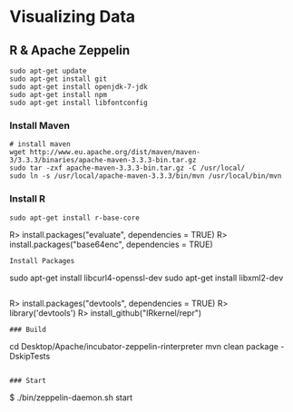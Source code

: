 # Visualizing Data

## R & Apache Zeppelin

```
sudo apt-get update
sudo apt-get install git
sudo apt-get install openjdk-7-jdk
sudo apt-get install npm
sudo apt-get install libfontconfig
```

### Install Maven

```
# install maven
wget http://www.eu.apache.org/dist/maven/maven-3/3.3.3/binaries/apache-maven-3.3.3-bin.tar.gz
sudo tar -zxf apache-maven-3.3.3-bin.tar.gz -C /usr/local/
sudo ln -s /usr/local/apache-maven-3.3.3/bin/mvn /usr/local/bin/mvn
```

### Install R
```
sudo apt-get install r-base-core
```
R> install.packages("evaluate", dependencies = TRUE)
R> install.packages("base64enc", dependencies = TRUE)
```
Install Packages
```
sudo apt-get install libcurl4-openssl-dev
sudo apt-get install libxml2-dev
```
```
R> install.packages("devtools", dependencies = TRUE)
R> library('devtools')
R> install_github("IRkernel/repr")
```
### Build
```
cd Desktop/Apache/incubator-zeppelin-rinterpreter
mvn clean package -DskipTests
```

### Start
```
$ ./bin/zeppelin-daemon.sh start
```
